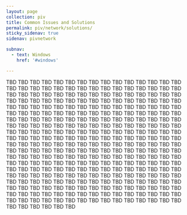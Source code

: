 ```yaml
---
layout: page
collection: piv
title: Common Issues and Solutions
permalink: piv/network/solutions/
sticky_sidenav: true
sidenav: pivnetwork

subnav:
  - text: Windows
    href: '#windows'

---
```


TBD TBD TBD TBD TBD TBD TBD TBD TBD TBD TBD TBD TBD TBD TBD TBD TBD TBD TBD TBD TBD TBD TBD TBD TBD TBD TBD TBD TBD TBD TBD TBD TBD TBD TBD TBD TBD TBD TBD TBD TBD TBD TBD TBD TBD TBD TBD TBD TBD TBD TBD TBD TBD TBD TBD TBD TBD TBD TBD TBD TBD TBD TBD TBD TBD TBD TBD TBD TBD TBD TBD TBD TBD TBD TBD TBD TBD TBD TBD TBD TBD TBD TBD TBD TBD TBD TBD TBD TBD TBD TBD TBD TBD TBD TBD TBD TBD TBD TBD TBD TBD TBD TBD TBD TBD TBD TBD TBD TBD TBD TBD TBD TBD TBD TBD TBD TBD TBD TBD TBD TBD TBD TBD TBD TBD TBD TBD TBD TBD TBD TBD TBD TBD TBD TBD TBD TBD TBD TBD TBD TBD TBD TBD TBD TBD TBD TBD TBD TBD TBD TBD TBD TBD TBD TBD TBD TBD TBD TBD TBD TBD TBD TBD TBD TBD TBD TBD TBD TBD TBD TBD TBD TBD TBD TBD TBD TBD TBD TBD TBD TBD TBD TBD TBD TBD TBD TBD TBD TBD TBD TBD TBD TBD TBD TBD TBD TBD TBD TBD TBD TBD TBD TBD TBD TBD TBD TBD TBD TBD TBD TBD TBD TBD TBD TBD TBD TBD TBD TBD TBD TBD TBD TBD TBD TBD TBD TBD TBD TBD TBD TBD TBD TBD TBD TBD TBD TBD TBD TBD TBD TBD TBD TBD TBD TBD TBD TBD TBD TBD TBD TBD TBD TBD TBD TBD TBD TBD TBD TBD TBD TBD TBD TBD TBD TBD TBD TBD TBD TBD TBD TBD TBD TBD TBD TBD TBD TBD TBD TBD TBD TBD TBD TBD TBD TBD TBD TBD TBD TBD TBD TBD TBD TBD TBD TBD TBD TBD TBD TBD TBD TBD TBD TBD TBD TBD TBD 
